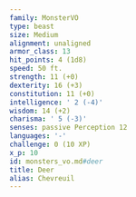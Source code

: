 ```yaml
---
family: MonsterVO
type: beast
size: Medium
alignment: unaligned
armor_class: 13
hit_points: 4 (1d8)
speed: 50 ft.
strength: 11 (+0)
dexterity: 16 (+3)
constitution: 11 (+0)
intelligence: ' 2 (-4)'
wisdom: 14 (+2)
charisma: ' 5 (-3)'
senses: passive Perception 12
languages: '-'
challenge: 0 (10 XP)
x_p: 10
id: monsters_vo.md#deer
title: Deer
alias: Chevreuil
---
```


